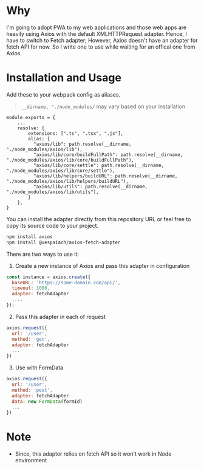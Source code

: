 # Why

I'm going to adopt PWA to my web applications and those web apps are heavily using Axios with the default XMLHTTPRequest adapter. Hence, I have to switch to Fetch adapter; However, Axios doesn't have an adapter for fetch API for now. So I write one to use while waiting for an offical one from Axios.

# Installation and Usage

Add these to your webpack config as aliases.

> `__dirname, "./node_modules/` may vary based on your installation

```
module.exports = {
    ...
    resolve: {
        extensions: [".ts", ".tsx", ".js"],
        alias: {
          "axios/lib": path.resolve(__dirname, "./node_modules/axios/lib"),
          "axios/lib/core/buildFullPath": path.resolve(__dirname, "./node_modules/axios/lib/core/buildFullPath"),
          "axios/lib/core/settle": path.resolve(__dirname, "./node_modules/axios/lib/core/settle"),
          "axios/lib/helpers/buildURL": path.resolve(__dirname, "./node_modules/axios/lib/helpers/buildURL"),
          "axios/lib/utils": path.resolve(__dirname, "./node_modules/axios/lib/utils"),
        }
    },
}
```

You can install the adapter directly from this repository URL or feel free to copy its source code to your project.

``` sh
npm install axios
npm install @vespaiach/axios-fetch-adapter
```

There are two ways to use it:

1.  Create a new instance of Axios and pass this adapter in configuration

``` js
const instance = axios.create({
  baseURL: 'https://some-domain.com/api/',
  timeout: 1000,
  adapter: fetchAdapter
  ....
});
```

2.  Pass this adapter in each of request

``` js
axios.request({
  url: '/user',
  method: 'get',
  adapter: fetchAdapter
  ...
})
```

3.  Use with FormData 

``` js
axios.request({
  url: '/user',
  method: 'post',
  adapter: fetchAdapter
  data: new FormData(formId)
  ...
})
```

# Note

- Since, this adapter relies on fetch API so it won't work in Node environment
